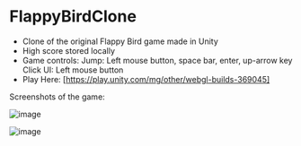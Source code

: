 # FlappyBirdClone
- Clone of the original Flappy Bird game made in Unity
- High score stored locally
- Game controls:
    Jump: Left mouse button, space bar, enter, up-arrow key
    Click UI: Left mouse button
- Play Here:
[https://play.unity.com/mg/other/webgl-builds-369045]

Screenshots of the game:

![image](https://github.com/HaraldsU/FlappyBirdClone/assets/108159222/1bd2cb76-a640-488c-9d2c-e922c97d7494)

![image](https://github.com/HaraldsU/FlappyBirdClone/assets/108159222/4f323e06-c4d5-47b3-8bb0-52400266cf6a)

